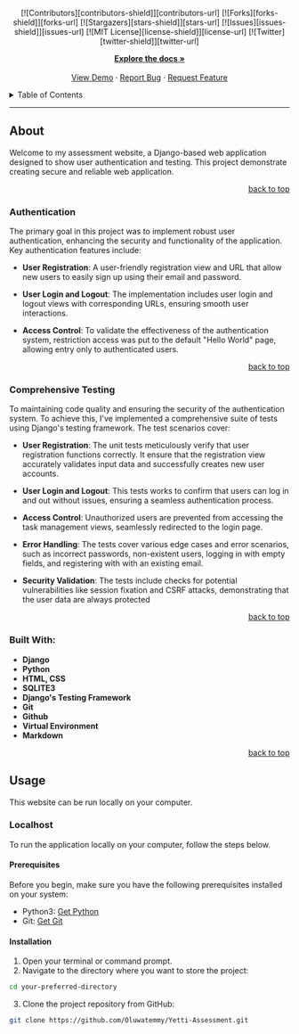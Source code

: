 <!-- Back to Top Navigation Anchor -->
<a name="readme-top"></a>

<!-- Project Shields -->
<div align="center">

  [![Contributors][contributors-shield]][contributors-url]
  [![Forks][forks-shield]][forks-url]
  [![Stargazers][stars-shield]][stars-url]
  [![Issues][issues-shield]][issues-url]
  [![MIT License][license-shield]][license-url]
  [![Twitter][twitter-shield]][twitter-url]
</div>

<div>
  <p align="center">
    <a href="https://github.com/Oluwatemmy/Yetti-Assessment/blob/main/README.md"><strong>Explore the docs »</strong></a>
    <br />
    <br />
    <a href="#sample">View Demo</a>
    ·
    <a href="https://github.com/Oluwatemmy/Yetti-Assessment/issues">Report Bug</a>
    ·
    <a href="https://github.com/Oluwatemmy/Yetti-Assessment/issues">Request Feature</a>
  </p>
</div>

<!-- Table of Contents -->
<details>
    <summary>Table of Contents</summary>
    <ol>
        <li>
            <a href="#about">About</a>
            <ul>
                <li><a href="#authentication">Authentication</a></li>
                <li><a href="#comprehensive-testing">Comprehensive Testing</a></li>
                <li><a href="#built-with">Built With</a></li>
            </ul>
        </li>
        <li>
            <a href="#usage">Usage</a>
            <ul>
                <li>
                <a href="#localhost">Localhost</a>
                <ul>
                    <li><a href="#prerequisites">Prerequisites</a></li>
                    <li><a href="#installation">Installation</a></li>
                </ul>
                </li>
            </ul>
        </li>  
        <li><a href="#sample">Sample</a></li>
        <li><a href="#license">License</a></li>
        <li><a href="#contact">Contact</a></li> 
    </ol>
    <p align="right"><a href="#readme-top">back to top</a></p>
</details>

---

<!-- About -->
## About

Welcome to my assessment website, a Django-based web application designed to show user authentication and testing. This project demonstrate creating secure and reliable web application.

<p align="right"><a href="#readme-top">back to top</a></p>

### Authentication

The primary goal in this project was to implement robust user authentication, enhancing the security and functionality of the application. Key authentication features include:

- **User Registration**: A user-friendly registration view and URL that allow new users to easily sign up using their email and password.

- **User Login and Logout**: The implementation includes user login and logout views with corresponding URLs, ensuring smooth user interactions.

- **Access Control**: To validate the effectiveness of the authentication system, restriction access was put to the default "Hello World" page, allowing entry only to authenticated users.

<p align="right"><a href="#readme-top">back to top</a></p>

### Comprehensive Testing

To maintaining code quality and ensuring the security of the authentication system. To achieve this, I've implemented a comprehensive suite of tests using Django's testing framework. The test scenarios cover:

- **User Registration**: The unit tests meticulously verify that user registration functions correctly. It ensure that the registration view accurately validates input data and successfully creates new user accounts.

- **User Login and Logout**: This tests works to confirm that users can log in and out without issues, ensuring a seamless authentication process.

- **Access Control**: Unauthorized users are prevented from accessing the task management views, seamlessly redirected to the login page.

- **Error Handling**: The tests cover various edge cases and error scenarios, such as incorrect passwords, non-existent users, logging in with empty fields, and registering with with an existing email.

- **Security Validation**: The tests include checks for potential vulnerabilities like session fixation and CSRF attacks, demonstrating that the user data are always protected

<p align="right"><a href="#readme-top">back to top</a></p>

### Built With:
* **Django**
* **Python**
* **HTML, CSS**
* **SQLITE3**
* **Django's Testing Framework**
* **Git**
* **Github**
* **Virtual Environment**
* **Markdown**

<p align="right"><a href="#readme-top">back to top</a></p>


<!-- Getting Started -->
## Usage

This website can be run locally on your computer.

### Localhost

To run the application locally on your computer, follow the steps below.

#### Prerequisites

Before you begin, make sure you have the following prerequisites installed on your system:

* Python3: [Get Python](https://www.python.org/downloads/)
* Git: [Get Git](https://git-scm.com/downloads)

#### Installation
1. Open your terminal or command prompt.
2. Navigate to the directory where you want to store the project:
```bash
cd your-preferred-directory
```
3. Clone the project repository from GitHub:
```sh
git clone https://github.com/Oluwatemmy/Yetti-Assessment.git
```
